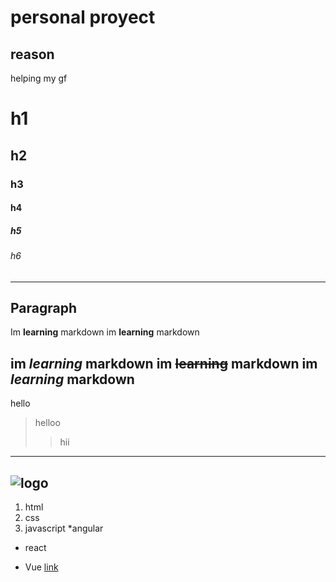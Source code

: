 # personal proyect
## reason 
helping my gf
# h1
## h2
### h3
#### h4
##### h5
###### h6
---
Paragraph
---
Im **learning** markdown
im __learning__ markdown

im *learning* markdown
im ~~learning~~ markdown
im _learning_ markdown
----
hello
>helloo
>>hii
---
![logo](fish.jpg)
---
1. html
2. css
3. javascript
*angular
- react
+ Vue
[link](https://isjdelasalle.edu.co)



